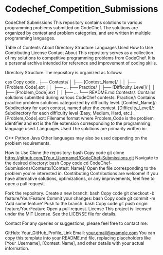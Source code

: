 # Codechef_Competition_Submissions

CodeChef Submissions
This repository contains solutions to various programming problems submitted on CodeChef. The solutions are organized by contest and problem categories, and are written in multiple programming languages.

Table of Contents
About
Directory Structure
Languages Used
How to Use
Contributing
License
Contact
About
This repository serves as a collection of my solutions to competitive programming problems from CodeChef. It is a personal archive intended for reference and improvement of coding skills.

Directory Structure
The repository is organized as follows:

css
Copy code
.
├── Contests/
│   ├── [Contest_Name]/
│   │   ├── [Problem_Code].ext
│   │   ├── ...
├── Practice/
│   ├── [Difficulty_Level]/
│   │   ├── [Problem_Code].ext
│   │   ├── ...
└── README.md
Contests/: Contains solutions submitted during various CodeChef contests.
Practice/: Contains practice problem solutions categorized by difficulty level.
[Contest_Name]/: Subdirectory for each contest, named after the contest.
[Difficulty_Level]/: Subdirectory for each difficulty level (Easy, Medium, Hard, etc.).
[Problem_Code].ext: Filename format where Problem_Code is the problem identifier and ext is the file extension corresponding to the programming language used.
Languages Used
The solutions are primarily written in:

C++
Python
Java
Other languages may also be used depending on the problem requirements.

How to Use
Clone the repository:
bash
Copy code
git clone https://github.com/[Your_Username]/CodeChef-Submissions.git
Navigate to the desired directory:
bash
Copy code
cd CodeChef-Submissions/Contests/[Contest_Name]/
Open the file corresponding to the problem you're interested in.
Contributing
Contributions are welcome! If you have alternative solutions, optimizations, or any improvements, feel free to open a pull request.

Fork the repository.
Create a new branch:
bash
Copy code
git checkout -b feature/YourFeature
Commit your changes:
bash
Copy code
git commit -m 'Add some feature'
Push to the branch:
bash
Copy code
git push origin feature/YourFeature
Open a pull request.
License
This project is licensed under the MIT License. See the LICENSE file for details.

Contact
For any queries or suggestions, please feel free to contact me:

GitHub: Your_GitHub_Profile_Link
Email: your.email@example.com
You can copy this template into your README.md file, replacing placeholders like [Your_Username], [Contest_Name], and other details with your actual information.






